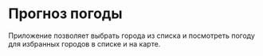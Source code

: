 # Прогноз погоды

Приложение позволяет выбрать города из списка и посмотреть погоду для избранных городов в списке и на карте.
